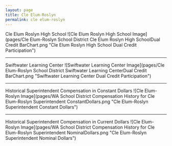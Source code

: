 ```yaml
---
layout: page
title: Cle Elum-Roslyn
permalink: cle elum-roslyn
---
```



Cle Elum Roslyn High School
![Cle Elum Roslyn High School Image](pages/Cle Elum-Roslyn School District Cle Elum Roslyn High SchoolDual Credit BarChart.png "Cle Elum Roslyn High School Dual Credit Participation")

___

Swiftwater Learning Center
![Swiftwater Learning Center Image](pages/Cle Elum-Roslyn School District Swiftwater Learning CenterDual Credit BarChart.png "Swiftwater Learning Center Dual Credit Participation")

___

Historical Superintendent Compensation in Constant Dollars
![Cle Elum-Roslyn Image](pages/WA School District Compensation History for Cle Elum-Roslyn Superintendent ConstantDollars.png "Cle Elum-Roslyn Superintendent Constant Dollars")

___

Historical Superintendent Compensation in Current Dollars
![Cle Elum-Roslyn Image](pages/WA School District Compensation History for Cle Elum-Roslyn Superintendent NominalDollars.png "Cle Elum-Roslyn Superintendent Nominal Dollars")